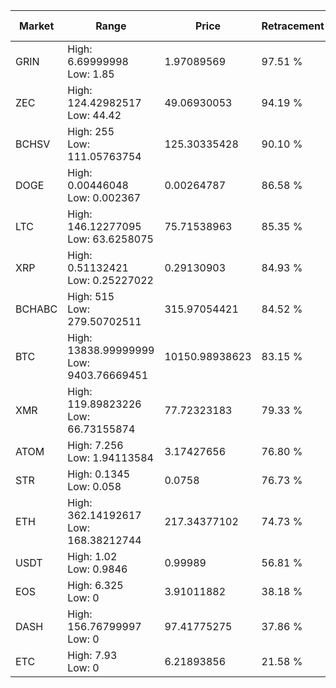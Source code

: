 | Market | Range | Price| Retracement | Doubles to 50% |
| --- | --- | --- | --- | --- |
| GRIN | High: 6.69999998<br />Low: 1.85 | 1.97089569 | 97.51 % | 2.17 |
| ZEC | High: 124.42982517<br />Low: 44.42 | 49.06930053 | 94.19 % | 1.72 |
| BCHSV | High: 255<br />Low: 111.05763754 | 125.30335428 | 90.10 % | 1.46 |
| DOGE | High: 0.00446048<br />Low: 0.002367 | 0.00264787 | 86.58 % | 1.29 |
| LTC | High: 146.12277095<br />Low: 63.6258075 | 75.71538963 | 85.35 % | 1.39 |
| XRP | High: 0.51132421<br />Low: 0.25227022 | 0.29130903 | 84.93 % | 1.31 |
| BCHABC | High: 515<br />Low: 279.50702511 | 315.97054421 | 84.52 % | 1.26 |
| BTC | High: 13838.99999999<br />Low: 9403.76669451 | 10150.98938623 | 83.15 % | 1.14 |
| XMR | High: 119.89823226<br />Low: 66.73155874 | 77.72323183 | 79.33 % | 1.20 |
| ATOM | High: 7.256<br />Low: 1.94113584 | 3.17427656 | 76.80 % | 1.45 |
| STR | High: 0.1345<br />Low: 0.058 | 0.0758 | 76.73 % | 1.27 |
| ETH | High: 362.14192617<br />Low: 168.38212744 | 217.34377102 | 74.73 % | 1.22 |
| USDT | High: 1.02<br />Low: 0.9846 | 0.99989 | 56.81 % | 1.00 |
| EOS | High: 6.325<br />Low: 0 | 3.91011882 | 38.18 % | 0.00 |
| DASH | High: 156.76799997<br />Low: 0 | 97.41775275 | 37.86 % | 0.00 |
| ETC | High: 7.93<br />Low: 0 | 6.21893856 | 21.58 % | 0.00 |
